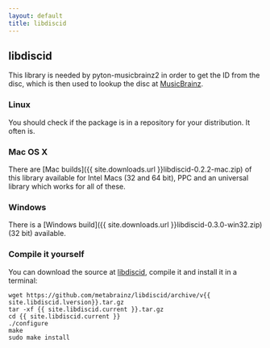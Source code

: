 ```yaml
---
layout: default
title: libdiscid
---
```

## libdiscid
This library is needed by pyton-musicbrainz2 in order to get the ID
from the disc, which is then used to lookup the disc at
[MusicBrainz](http://musicbrainz.org).

### Linux
You should check if the package is in a repository for your distribution.
It often is.

### Mac OS X
There are
[Mac builds]({{ site.downloads.url }}libdiscid-0.2.2-mac.zip)
of this library available for Intel Macs (32 and 64 bit), PPC
and an universal library which works for all of these.

### Windows
There is a
[Windows build]({{ site.downloads.url }}libdiscid-0.3.0-win32.zip)
(32 bit) available.

### Compile it yourself
You can download the source at
[libdiscid](http://musicbrainz.org/doc/libdiscid),
compile it and install it in a terminal:

    wget https://github.com/metabrainz/libdiscid/archive/v{{ site.libdiscid.lversion}}.tar.gz
    tar -xf {{ site.libdiscid.current }}.tar.gz
    cd {{ site.libdiscid.current }}
    ./configure
    make
    sudo make install
